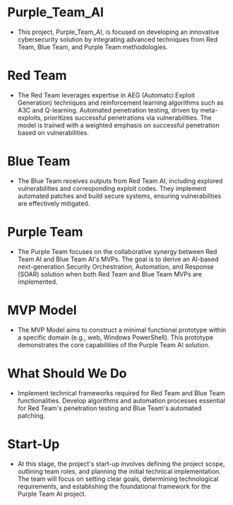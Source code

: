 # Purple_Team_AI
- This project, Purple_Team_AI, is focused on developing an innovative cybersecurity solution by integrating advanced techniques from Red Team, Blue Team, and Purple Team methodologies.

# Red Team
- The Red Team leverages expertise in AEG (Automatci Exploit Generation) techniques and reinforcement learning algorithms such as A3C and Q-learning. Automated penetration testing, driven by meta-exploits, prioritizes successful penetrations via vulnerabilities. The model is trained with a weighted emphasis on successful penetration based on vulnerabilities.

# Blue Team
- The Blue Team receives outputs from Red Team AI, including explored vulnerabilities and corresponding exploit codes. They implement automated patches and build secure systems, ensuring vulnerabilities are effectively mitigated.

# Purple Team
- The Purple Team focuses on the collaborative synergy between Red Team AI and Blue Team AI's MVPs. The goal is to derive an AI-based next-generation Security Orchestration, Automation, and Response (SOAR) solution when both Red Team and Blue Team MVPs are implemented.

# MVP Model
- The MVP Model aims to construct a minimal functional prototype within a specific domain (e.g., web, Windows PowerShell). This prototype demonstrates the core capabilities of the Purple Team AI solution.

# What Should We Do
- Implement technical frameworks required for Red Team and Blue Team functionalities.
Develop algorithms and automation processes essential for Red Team's penetration testing and Blue Team's automated patching.

# Start-Up
- At this stage, the project's start-up involves defining the project scope, outlining team roles, and planning the initial technical implementation. The team will focus on setting clear goals, determining technological requirements, and establishing the foundational framework for the Purple Team AI project.